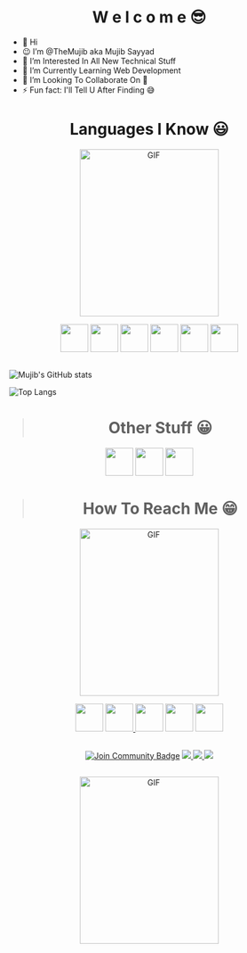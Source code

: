<!--*TheMujib/TheMujib** is a ✨ _special_ ✨ repository because its `README.md` (this file) appears on your GitHub profile. -->

<h1 align="center">W e l c o m e 😎</h1>


- 👋 Hi </li>
- 😉 I’m @TheMujib aka Mujib Sayyad 
- 👀 I’m Interested In All New Technical Stuff 
- 🌱 I’m Currently Learning Web Development 
- 💞️ I’m Looking To Collaborate On 🤔 
- ⚡ Fun fact: I'll Tell U After Finding 😅


##

<h1 align="center">Languages I Know 😃</h1>
<p align="center"><img height="300px" width="250px" alt="GIF" src="https://media2.giphy.com/media/Ll22OhMLAlVDb8UQWe/giphy.gif" /></p>



<!-- https://cdn.dribbble.com/users/209133/screenshots/741414/dribble_gif.gif -->

<p align="middle"><img height="50" src="https://img.icons8.com/dusk/64/000000/html-5.png" /> <img height="50" src="https://img.icons8.com/dusk/50/000000/css3.png" /> <img height="50"  src="https://img.icons8.com/color/50/000000/sass.png" /> <img height="50" src="https://img.icons8.com/color/50/000000/bootstrap.png"/> <img height="50" src="https://img.icons8.com/dusk/50/000000/javascript.png" /> <img height="50" src="https://img.icons8.com/nolan/50/react-native.png" /> </p>

##

![Mujib's GitHub stats](https://github-readme-stats.vercel.app/api?username=themujib&show_icons=true&theme=radical)

![Top Langs](https://github-readme-stats.vercel.app/api/top-langs/?username=themujib)

##

> <h1 align="center">Other Stuff 😀</h1>

<p align="middle"><img height="50" src="https://img.icons8.com/plasticine/50/000000/adobe-photoshop.png"/> <img height="50" src="https://img.icons8.com/plasticine/100/000000/adobe-premiere-pro.png"/> <img height="50" src="https://img.icons8.com/plasticine/100/000000/adobe-illustrator.png"/>

##

> <h1 align="center">How To Reach Me 😁</h1>

<p align="center"><img height="300px" width="250px" alt="GIF" src="https://media.tenor.com/images/04e4cf554d9fb84ec676a6233aad38f7/tenor.gif" /></p>

<p align="middle"><a href="https://discord.gg/2pfrQSBtAZ" ><img height="50" src="https://img.icons8.com/doodle/50/000000/discord-logo.png"/></a> <a href="https://www.facebook.com/mujibedits" ><img height="50" src="https://img.icons8.com/dusk/50/000000/facebook-new--v2.png" /> </a> <a href="https://www.linkedin.com/in/mujibsayyad97" ><img height="50" src="https://img.icons8.com/dusk/50/000000/linkedin.png"/></a> <a href="https://www.instagram.com/mujibsayyad97" ><img height="50" src="https://img.icons8.com/cotton/64/000000/instagram-new.png"/></a> <a href="https://www.youtube.com/channel/UCXYVbSzyemN5sEG0kC49nwA" ><img height="50" src="https://img.icons8.com/plasticine/50/000000/youtube-squared.png"/></a> </p>

## 

<p align="middle"><a href="https://discord.gg/2pfrQSBtAZ"><img src="https://img.shields.io/discord/686069011481362462?style=flat-squaret&label=Join%20Community&color=3ce000" alt="Join Community Badge"/></a> <a href="https://twitter.com/mujibsayyad97" ><img src="https://img.shields.io/twitter/follow/mujibsayyad97?style=social" /> </a> <a href="https://youtube.com/channel/UCXYVbSzyemN5sEG0kC49nwA" ><img src="https://img.shields.io/youtube/likes/_Efg94sbNfw?style=social&withDislikes" /> </a>     <a href="https://github.com/TheMujib" ><img src="https://img.shields.io/github/stars/TheMujib?style=social" /> </a> </p>

##

<p align="center"><img height="300px" width="250px" alt="GIF" src="https://media.tenor.com/images/03726cf974172491d5a348d0ac25125b/tenor.gif" /></p>


<!-- ![Profile views](https://gpvc.arturio.dev/TheMujib) -->

<!---
TheMujib/TheMujib is a ✨ special ✨ repository because its `README.md` (this file) appears on your GitHub profile.
You can click the Preview link to take a look at your changes.
--->
